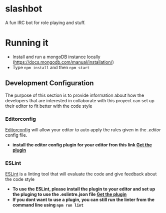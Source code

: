 slashbot
========
A fun IRC bot for role playing and stuff.

Running it
==========
- Install and run a mongoDB instance locally (https://docs.mongodb.com/manual/installation/)
- Type `npm install` and then  `npm start`

## Development Configuration

The purpose of this section is to provide information about how the developers that are interested in collaborate with this proyect can set up their editor to fit better with the code style

### Editorconfig

[Editorconfig](http://editorconfig.org/) will allow your editor to auto apply the rules given in the _.editor_ config file.
- **install the editor config plugin for your editor fron this link [Get the plugin](http://editorconfig.org/#download)**

### ESLint

[ESLint](https://eslint.org/) is a linting tool that will evaluate the code and give feedback about the code style
- **To use the ESLint, please install the plugin to your editor and set up the pluging to use the .eslintre.json file [Get the plugin](https://eslint.org/docs/user-guide/integrations)**
- **If you dont want to use a plugin, you can still run the linter from the command line using `npm run lint`**
